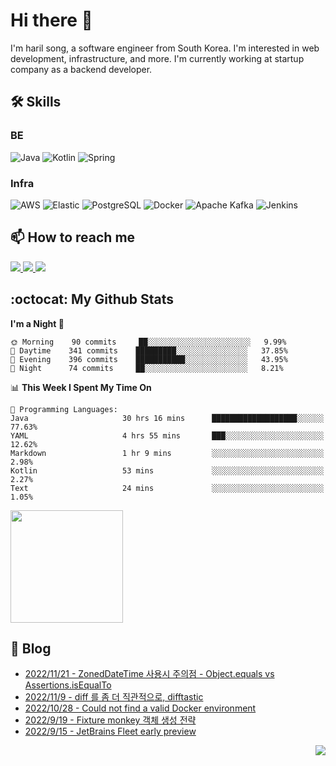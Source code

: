 

# Hi there 👋

I'm haril song, a software engineer from South Korea. I'm interested in web development, infrastructure, and more.
 I'm currently working at startup company as a backend developer.

## 🛠 Skills

### BE

![Java](https://img.shields.io/badge/Java-007396?style=flat-square&logo=java&logoColor=white)
![Kotlin](https://img.shields.io/badge/Kotlin-7F52FF?style=flat-square&logo=kotlin&logoColor=white)
![Spring](https://img.shields.io/badge/Spring-6DB33F?style=flat-square&logo=spring&logoColor=white)

### Infra

![AWS](https://img.shields.io/badge/AWS-%23FF9900.svg?style=flat-square&logo=amazon-aws&logoColor=white)
![Elastic](https://img.shields.io/badge/Elastic-005571?style=flat-square&logo=elastic&logoColor=white)
![PostgreSQL](https://img.shields.io/badge/PostgreSQL-336791?style=flat-square&logo=postgresql&logoColor=white)
![Docker](https://img.shields.io/badge/Docker-2496ED?style=flat-square&logo=docker&logoColor=white)
![Apache Kafka](https://img.shields.io/badge/Apache%20Kafka-000?style=flat-square&logo=apachekafka)
![Jenkins](https://img.shields.io/badge/Jenkins-%232C5263.svg?style=flat-square&logo=jenkins&logoColor=white)

## 📫 How to reach me

<a href="mailto:songkg7@gmail.com" target="_blank">
    <img src="https://img.shields.io/badge/Gmail-EA4335?style=flat-square&logo=gmail&logoColor=white"/>
</a>
<a href="https://www.notion.so/0377dd16e02d48cd82fa76394507382c" target="_blank">
    <img src="https://img.shields.io/badge/Notion-000000?style=flat-square&logo=notion&logoColor=white"/>
</a>
<a href="https://songkg7.github.io" target="_blank">
    <img src="https://img.shields.io/badge/Tech&nbsp;blog-54BBFF?style=flat-square&logo=github&logoColor=white"/>
</a>

## :octocat: My Github Stats

<!--START_SECTION:waka-->
**I'm a Night 🦉** 

```text
🌞 Morning    90 commits     ██░░░░░░░░░░░░░░░░░░░░░░░   9.99% 
🌆 Daytime    341 commits    █████████░░░░░░░░░░░░░░░░   37.85% 
🌃 Evening    396 commits    ███████████░░░░░░░░░░░░░░   43.95% 
🌙 Night      74 commits     ██░░░░░░░░░░░░░░░░░░░░░░░   8.21%

```


📊 **This Week I Spent My Time On** 

```text
💬 Programming Languages: 
Java                     30 hrs 16 mins      ███████████████████░░░░░░   77.63% 
YAML                     4 hrs 55 mins       ███░░░░░░░░░░░░░░░░░░░░░░   12.62% 
Markdown                 1 hr 9 mins         ░░░░░░░░░░░░░░░░░░░░░░░░░   2.98% 
Kotlin                   53 mins             ░░░░░░░░░░░░░░░░░░░░░░░░░   2.27% 
Text                     24 mins             ░░░░░░░░░░░░░░░░░░░░░░░░░   1.05%

```


<!--END_SECTION:waka-->

<p>
  <img height="180em" src="https://github-readme-stats.vercel.app/api?username=songkg7&show_icons=true&include_all_commits=true&bg_color=30,e96443,904e95&title_color=fff&text_color=fff">
</p>

## 📄 Blog <br>
- [2022/11/21 - ZonedDateTime 사용시 주의점 - Object.equals vs Assertions.isEqualTo](https://songkg7.github.io/posts/compare-zoneddatetime/) <br>
- [2022/11/9 - diff 를 좀 더 직관적으로, difftastic](https://songkg7.github.io/posts/difftastic/) <br>
- [2022/10/28 - Could not find a valid Docker environment](https://songkg7.github.io/posts/docer-environment-error/) <br>
- [2022/9/19 - Fixture monkey 객체 생성 전략](https://songkg7.github.io/posts/Fixture-monkey-overview/) <br>
- [2022/9/15 - JetBrains Fleet early preview](https://songkg7.github.io/posts/jetbrains-fleet-preview/) <br>

<!-- 조회수 -->
<p align="right">
  <a href="https://hits.seeyoufarm.com"><img src="https://hits.seeyoufarm.com/api/count/incr/badge.svg?url=https%3A%2F%2Fgithub.com%2Fsongkg7&count_bg=%238D7BF5&title_bg=%23252323&icon=github.svg&icon_color=%23FFFDFD&title=hits&edge_flat=false"/></a>
</p>
